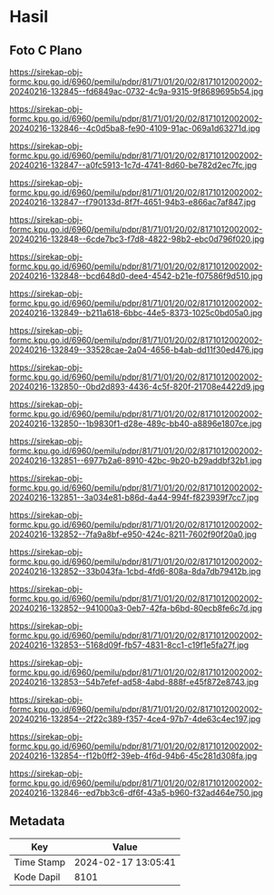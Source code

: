 # Hasil

## Foto C Plano

https://sirekap-obj-formc.kpu.go.id/6960/pemilu/pdpr/81/71/01/20/02/8171012002002-20240216-132845--fd6849ac-0732-4c9a-9315-9f8689695b54.jpg

https://sirekap-obj-formc.kpu.go.id/6960/pemilu/pdpr/81/71/01/20/02/8171012002002-20240216-132846--4c0d5ba8-fe90-4109-91ac-069a1d63271d.jpg

https://sirekap-obj-formc.kpu.go.id/6960/pemilu/pdpr/81/71/01/20/02/8171012002002-20240216-132847--a0fc5913-1c7d-4741-8d60-be782d2ec7fc.jpg

https://sirekap-obj-formc.kpu.go.id/6960/pemilu/pdpr/81/71/01/20/02/8171012002002-20240216-132847--f790133d-8f7f-4651-94b3-e866ac7af847.jpg

https://sirekap-obj-formc.kpu.go.id/6960/pemilu/pdpr/81/71/01/20/02/8171012002002-20240216-132848--6cde7bc3-f7d8-4822-98b2-ebc0d796f020.jpg

https://sirekap-obj-formc.kpu.go.id/6960/pemilu/pdpr/81/71/01/20/02/8171012002002-20240216-132848--bcd648d0-dee4-4542-b21e-f07586f9d510.jpg

https://sirekap-obj-formc.kpu.go.id/6960/pemilu/pdpr/81/71/01/20/02/8171012002002-20240216-132849--b211a618-6bbc-44e5-8373-1025c0bd05a0.jpg

https://sirekap-obj-formc.kpu.go.id/6960/pemilu/pdpr/81/71/01/20/02/8171012002002-20240216-132849--33528cae-2a04-4656-b4ab-dd11f30ed476.jpg

https://sirekap-obj-formc.kpu.go.id/6960/pemilu/pdpr/81/71/01/20/02/8171012002002-20240216-132850--0bd2d893-4436-4c5f-820f-21708e4422d9.jpg

https://sirekap-obj-formc.kpu.go.id/6960/pemilu/pdpr/81/71/01/20/02/8171012002002-20240216-132850--1b9830f1-d28e-489c-bb40-a8896e1807ce.jpg

https://sirekap-obj-formc.kpu.go.id/6960/pemilu/pdpr/81/71/01/20/02/8171012002002-20240216-132851--6977b2a6-8910-42bc-9b20-b29addbf32b1.jpg

https://sirekap-obj-formc.kpu.go.id/6960/pemilu/pdpr/81/71/01/20/02/8171012002002-20240216-132851--3a034e81-b86d-4a44-994f-f823939f7cc7.jpg

https://sirekap-obj-formc.kpu.go.id/6960/pemilu/pdpr/81/71/01/20/02/8171012002002-20240216-132852--7fa9a8bf-e950-424c-8211-7602f90f20a0.jpg

https://sirekap-obj-formc.kpu.go.id/6960/pemilu/pdpr/81/71/01/20/02/8171012002002-20240216-132852--33b043fa-1cbd-4fd6-808a-8da7db79412b.jpg

https://sirekap-obj-formc.kpu.go.id/6960/pemilu/pdpr/81/71/01/20/02/8171012002002-20240216-132852--941000a3-0eb7-42fa-b6bd-80ecb8fe6c7d.jpg

https://sirekap-obj-formc.kpu.go.id/6960/pemilu/pdpr/81/71/01/20/02/8171012002002-20240216-132853--5168d09f-fb57-4831-8cc1-c19f1e5fa27f.jpg

https://sirekap-obj-formc.kpu.go.id/6960/pemilu/pdpr/81/71/01/20/02/8171012002002-20240216-132853--54b7efef-ad58-4abd-888f-e45f872e8743.jpg

https://sirekap-obj-formc.kpu.go.id/6960/pemilu/pdpr/81/71/01/20/02/8171012002002-20240216-132854--2f22c389-f357-4ce4-97b7-4de63c4ec197.jpg

https://sirekap-obj-formc.kpu.go.id/6960/pemilu/pdpr/81/71/01/20/02/8171012002002-20240216-132854--f12b0ff2-39eb-4f6d-94b6-45c281d308fa.jpg

https://sirekap-obj-formc.kpu.go.id/6960/pemilu/pdpr/81/71/01/20/02/8171012002002-20240216-132846--ed7bb3c6-df6f-43a5-b960-f32ad464e750.jpg


## Metadata

| Key        | Value               |
| ---------- | ------------------- |
| Time Stamp | 2024-02-17 13:05:41 |
| Kode Dapil | 8101                |



